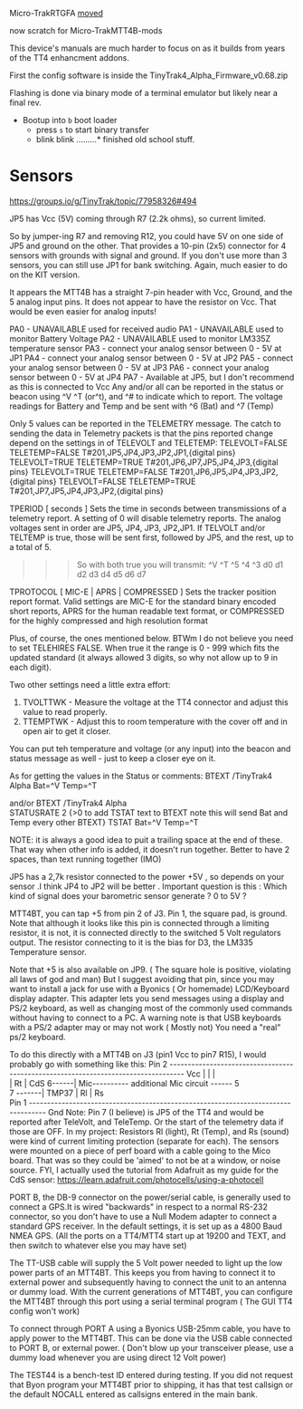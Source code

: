 Micro-TrakRTGFA [moved](https://github.com/SpudGunMan/Micro-TrakRTGFA-mods)

now scratch for Micro-TrakMTT4B-mods

This device's manuals are much harder to focus on as it builds from years of the TT4 enhancment addons.

First the config software is inside the TinyTrak4_Alpha_Firmware_v0.68.zip

Flashing is done via binary mode of a terminal emulator but likely near a final rev.
 - Bootup into `b` boot loader
    - press `s` to start binary transfer
    - blink blink .........* finished old school stuff.










# Sensors
https://groups.io/g/TinyTrak/topic/77958326#494

JP5 has Vcc (5V) coming through R7 (2.2k ohms), so current limited.

So by jumper-ing R7 and removing R12, you could have 5V on one side of JP5 and ground on the other.
That provides a 10-pin (2x5) connector for 4 sensors with grounds with signal and ground.
If you don't use more than 3 sensors, you can still use JP1 for bank switching.
Again, much easier to do on the KIT version.

It appears the MTT4B has a straight 7-pin header with Vcc, Ground, and the 5 analog input pins.
It does not appear to have the resistor on Vcc.
That would be even easier for analog inputs!


 PA0 - UNAVAILABLE used for received audio
  PA1 - UNAVAILABLE used to monitor Battery Voltage
  PA2 - UNAVAILABLE used to monitor LM335Z temperature sensor
  PA3 - connect your analog sensor between 0 - 5V at JP1
  PA4 - connect your analog sensor between 0 - 5V at JP2
  PA5 - connect your analog sensor between 0 - 5V at JP3
  PA6 - connect your analog sensor between 0 - 5V at JP4
  PA7 - Available at JP5, but I don't recommend as this is connected to Vcc
Any and/or all can be reported in the status or beacon using ^V ^T (or^t), and ^# to indicate which to report.  The voltage readings for Battery and Temp and be sent with ^6 (Bat) and ^7 (Temp)

Only 5 values can be reported in the TELEMETRY message.   The catch to sending the data in Telemetry packets is that the pins reported change depend on the settings in of TELEVOLT and TELETEMP:
   TELEVOLT=FALSE TELETEMP=FALSE     T#201,JP5,JP4,JP3,JP2,JP1,{digital pins}
   TELEVOLT=TRUE TELETEMP=TRUE        T#201,JP6,JP7,JP5,JP4,JP3,{digital pins}
   TELEVOLT=TRUE TELETEMP=FALSE       T#201,JP6,JP5,JP4,JP3,JP2,{digital pins}
   TELEVOLT=FALSE TELETEMP=TRUE       T#201,JP7,JP5,JP4,JP3,JP2,{digital pins}

TPERIOD [ seconds ]
Sets the time in seconds between transmissions of a telemetry report. A setting of 0 will disable telemetry reports. The analog voltages sent in order are JP5, JP4, JP3, JP2,JP1. If TELVOLT and/or TELTEMP is true, those will be sent first, followed by JP5, and the rest, up to a total of 5.
 
>>> So with both true you will transmit: ^V ^T ^5 ^4 ^3 d0 d1 d2 d3 d4 d5 d6 d7

TPROTOCOL [ MIC-E | APRS | COMPRESSED ]
Sets the tracker position report format. Valid settings are MIC-E for the standard binary encoded short reports, APRS for the human readable text format, or COMPRESSED for the highly compressed and high resolution format

Plus, of course, the ones mentioned below. 
BTWm I do not believe you need to set TELEHIRES FALSE.  When true it the range is 0 - 999 which fits the updated standard (it always allowed 3 digits, so why not allow up to 9 in each digit).

Two other settings need a little extra effort:
1. TVOLTTWK - Measure the voltage at the TT4 connector and adjust this value to read properly.
2. TTEMPTWK - Adjust this to room temperature with the cover off and in open air to get it closer.

You can put teh temperature and voltage (or any input) into the beacon and status message as well - just to keep a closer eye on it.

As for getting the values in the Status or comments:
 BTEXT  /TinyTrak4 Alpha Bat=^V Temp=^T 
 
  and/or
  BTEXT  /TinyTrak4 Alpha  
  STATUSRATE 2        {>0 to add TSTAT text to BTEXT  note this will send Bat and Temp every other BTEXT}
  TSTAT Bat=^V Temp=^T

NOTE: it is always a good idea to puit a trailing space at the end of these.  That way when other info is added, it doesn't run together.  Better to have 2 spaces, than text running together (IMO)

JP5 has a 2,7k resistor connected to the power +5V , so depends on your sensor .I think JP4 to JP2 will be better .
Important question is this : Which kind of signal does your barometric sensor generate ? 0 to 5V ?


MTT4BT, you can tap +5 from pin 2 of J3.  Pin 1, the square pad, is ground. Note that although it looks like this pin is connected through a limiting resistor, it is not, it is connected directly to the switched 5 Volt regulators output. The resistor connecting to it is the bias for D3, the LM335 Temperature sensor.

Note that +5 is also available on JP9. ( The square hole is positive, violating all laws of god and man) But I suggest avoiding that pin, since you may want to install a jack for use with a Byonics ( Or homemade) LCD/Keyboard display adapter. This adapter lets you send messages using a display and PS/2 keyboard, as well as changing most of the commonly used commands without having to connect to a PC. A warning note is that USB keyboards with a PS/2 adapter may or may not work ( Mostly not) You need a "real" ps/2 keyboard. 

To do this directly with a MTT4B on J3 (pin1 Vcc to pin7 R15), I would probably go with something like this:
   Pin 2 ---------------------------------------------------------------------------------- Vcc
                                  |                                  |                                  |     
                                  |                                 Rt                                | 
                               CdS                      6------|                                Mic---------- additional Mic circuit ------ 5    
                      7 -------|                              TMP37                            |
                                 Rl                                 |                                 Rs     
   Pin 1 ---------------------------------------------------------------------------------- Gnd
Note:  Pin 7 (I believe) is JP5 of the TT4 and would be reported after TeleVolt, and TeleTemp. 
           Or the start of the telemetry data if those are OFF. 
In my project:
          Resistors Rl (light), Rt (Temp), and Rs (sound) were kind of current limiting protection (separate for each).
          The sensors were mounted on a piece of perf board with a cable going to the Mico board.
          That was so they could be 'aimed' to not be at a window, or noise source.
FYI, I actually used the tutorial from Adafruit as my guide for the CdS sensor:  https://learn.adafruit.com/photocells/using-a-photocell


PORT B, the DB-9 connector on the power/serial cable, is generally used to connect a GPS.It is wired "backwards" in respect to a normal RS-232 connector, so you don't have to use a Null Modem adapter to connect a standard GPS receiver. In the default settings, it is set up as a 4800 Baud NMEA GPS. (All the ports on a TT4/MTT4 start up at 19200 and TEXT, and then switch to whatever else you may have set) 

The TT-USB cable will supply the 5 Volt power needed to light up the low power parts of an MTT4BT. This keeps you from having to connect it to external power and subsequently having to connect the unit to an antenna or dummy load. With the current generations of MTT4BT, you can configure the MTT4BT through this port using a serial terminal program ( The GUI TT4 config won't work) 

To connect through PORT A using a Byonics USB-25mm cable, you have to apply power to the MTT4BT. This can be done via the USB cable connected to PORT B, or external power. ( Don't blow up your transceiver please, use a dummy load  whenever you are using direct 12 Volt power) 

The TEST44 is a bench-test ID entered during testing. If you did not request that Byon program your MTT4BT prior to shipping, it has that test callsign or the default NOCALL entered as callsigns entered in the main bank. 
